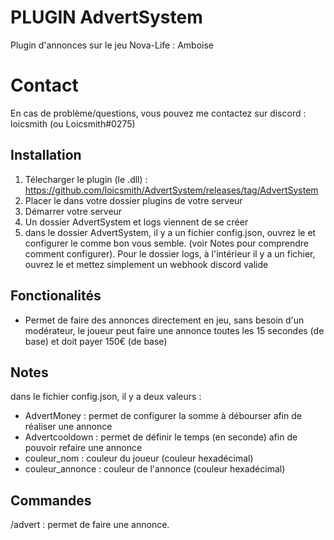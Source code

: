 # PLUGIN AdvertSystem

Plugin d'annonces sur le jeu Nova-Life : Amboise

# Contact

En cas de problème/questions, vous pouvez me contactez sur discord : loicsmith (ou Loicsmith#0275)


## Installation
1. Télecharger le plugin (le .dll) : https://github.com/loicsmith/AdvertSystem/releases/tag/AdvertSystem
2. Placer le dans votre dossier plugins de votre serveur
3. Démarrer votre serveur
4. Un dossier AdvertSystem et logs viennent de se créer
5. dans le dossier AdvertSystem, il y a un fichier config.json, ouvrez le et configurer le comme bon vous semble. (voir Notes pour comprendre comment configurer). Pour le dossier logs, à l'intérieur il y a un fichier, ouvrez le et mettez simplement un webhook discord valide


## Fonctionalités

- Permet de faire des annonces directement en jeu, sans besoin d'un modérateur, le joueur peut faire une annonce toutes les 15 secondes (de base) et doit payer 150€ (de base)

## Notes

 dans le fichier config.json, il y a deux valeurs :
 - AdvertMoney : permet de configurer la somme à débourser afin de réaliser une annonce
 - Advertcooldown : permet de définir le temps (en seconde) afin de pouvoir refaire une annonce
 -  couleur_nom : couleur du joueur (couleur hexadécimal)
 -  couleur_annonce : couleur de l'annonce (couleur hexadécimal)
  
## Commandes

/advert : permet de faire une annonce.
